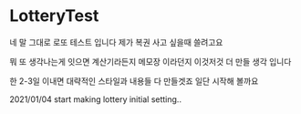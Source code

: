 # LotteryTest

네 말 그대로 로또 테스트 입니다 제가 복권 사고 싶을때 쓸려고요

뭐 또 생각나는게 잇으면 계산기라든지 메모장 이라던지 이것저것 더 만들 생각 입니다

한 2-3일 이내면 대략적인 스타일과 내용들 다 만들겟죠 일단 시작해 볼까요

2021/01/04
start making lottery initial setting..